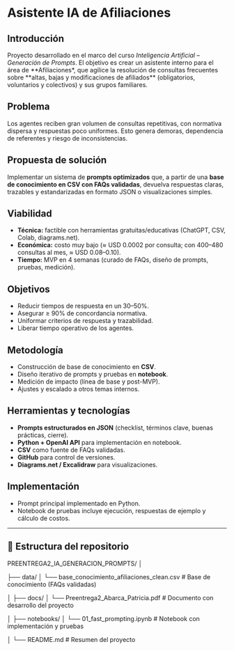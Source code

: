 # Asistente IA de Afiliaciones

## Introducción

Proyecto desarrollado en el marco del curso _Inteligencia Artificial – Generación de Prompts_. El objetivo es crear un asistente interno para el área de **Afiliaciones\*, que agilice la resolución de consultas frecuentes sobre **altas, bajas y modificaciones de afiliados\*\* (obligatorios, voluntarios y colectivos) y sus grupos familiares.

## Problema

Los agentes reciben gran volumen de consultas repetitivas, con normativa dispersa y respuestas poco uniformes. Esto genera demoras, dependencia de referentes y riesgo de inconsistencias.

## Propuesta de solución

Implementar un sistema de **prompts optimizados** que, a partir de una **base de conocimiento en CSV con FAQs validadas**, devuelva respuestas claras, trazables y estandarizadas en formato JSON o visualizaciones simples.

## Viabilidad

- **Técnica:** factible con herramientas gratuitas/educativas (ChatGPT, CSV, Colab, diagrams.net).
- **Económica:** costo muy bajo (≈ USD 0.0002 por consulta; con 400–480 consultas al mes, ≈ USD 0.08–0.10).
- **Tiempo:** MVP en 4 semanas (curado de FAQs, diseño de prompts, pruebas, medición).

## Objetivos

- Reducir tiempos de respuesta en un 30–50%.
- Asegurar ≥ 90% de concordancia normativa.
- Uniformar criterios de respuesta y trazabilidad.
- Liberar tiempo operativo de los agentes.

## Metodología

- Construcción de base de conocimiento en **CSV**.
- Diseño iterativo de prompts y pruebas en **notebook**.
- Medición de impacto (línea de base y post-MVP).
- Ajustes y escalado a otros temas internos.

## Herramientas y tecnologías

- **Prompts estructurados en JSON** (checklist, términos clave, buenas prácticas, cierre).
- **Python + OpenAI API** para implementación en notebook.
- **CSV** como fuente de FAQs validadas.
- **GitHub** para control de versiones.
- **Diagrams.net / Excalidraw** para visualizaciones.

## Implementación

- Prompt principal implementado en Python.
- Notebook de pruebas incluye ejecución, respuestas de ejemplo y cálculo de costos.

---

## 📂 Estructura del repositorio

PREENTREGA2_IA_GENERACION_PROMPTS/
│

├── data/
│ └── base_conocimiento_afiliaciones_clean.csv # Base de conocimiento (FAQs validadas)

│
├── docs/
│ └── Preentrega2_Abarca_Patricia.pdf # Documento con desarrollo del proyecto

│
├── notebooks/
│ └── 01_fast_prompting.ipynb # Notebook con implementación y pruebas

│
└── README.md # Resumen del proyecto
